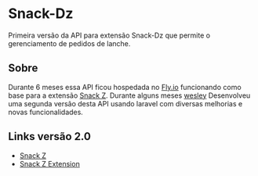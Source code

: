 # Snack-Dz
Primeira versão da API para extensão Snack-Dz que permite o gerenciamento de pedidos de lanche.

## Sobre
Durante 6 meses essa API ficou hospedada no [Fly.io](https://fly.io) funcionando como base para a extensão [Snack Z](https://github.com/wesleyvianam/Snackz-extension-mvp).
Durante alguns meses [wesley](https://github.com/wesleyvianam) Desenvolveu uma segunda versão desta API usando laravel com diversas melhorias e novas funcionalidades.

## Links versão 2.0
- [Snack Z](https://github.com/wesleyvianam/snackz)
- [Snack Z Extension](https://github.com/wesleyvianam/Snackz-extension-mvp)

